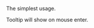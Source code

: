 ﻿<Codebox Title="Basic" id="components-tooltip-demo-basic">
    <Description>
        <p>The simplest usage.</p>
    </Description>
    <Demo>
        <Tooltip>
            <Title>prompt text</Title>
            <ChildContent>
                <span>Tooltip will show on mouse enter.</span>
            </ChildContent>
        </Tooltip>
    </Demo>
</Codebox>